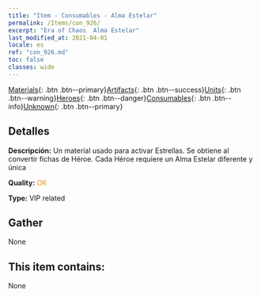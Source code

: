 ```yaml
---
title: "Item - Consumables - Alma Estelar"
permalink: /Items/con_926/
excerpt: "Era of Chaos  Alma Estelar"
last_modified_at: 2021-04-01
locale: es
ref: "con_926.md"
toc: false
classes: wide
---
```

 [Materials](/es/Items/){: .btn .btn--primary}[Artifacts](/es/Items/Artifacts/){: .btn .btn--success}[Units](/es/Items/Units/){: .btn .btn--warning}[Heroes](/es/Items/Heroes/){: .btn .btn--danger}[Consumables](/es/Items/Consumables/){: .btn .btn--info}[Unknown](/es/Items/Unknown/){: .btn .btn--primary}

## Detalles
 **Descripción:** Un material usado para activar Estrellas. Se obtiene al convertir fichas de Héroe. Cada Héroe requiere un Alma Estelar diferente y única

 **Quality:** <span style="color: #FF8C00">OK</span>

 **Type:** VIP related

## Gather

  None

## This item contains:

  None

